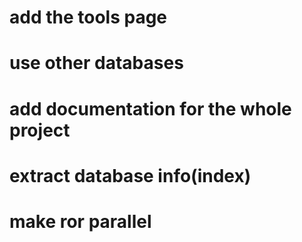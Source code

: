 # add the tools page
# use other databases
# add documentation for the whole project
# extract database info(index)
# make ror parallel
